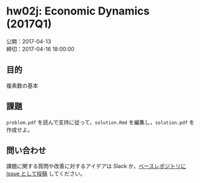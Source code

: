 # hw02j: Economic Dynamics (2017Q1)

公開：2017-04-13  
締切：2017-04-16 18:00:00

## 目的

複素数の基本

## 課題

`problem.pdf` を読んで支持に従って，`solution.Rmd` を編集し，`solution.pdf` を作成せよ。

## 問い合わせ

課題に関する質問や改善に対するアイデアは Slack か，[ベースレポジトリにIssue として投稿](https://github.com/rokko-ed17q1/hw02j/issues) してください。
